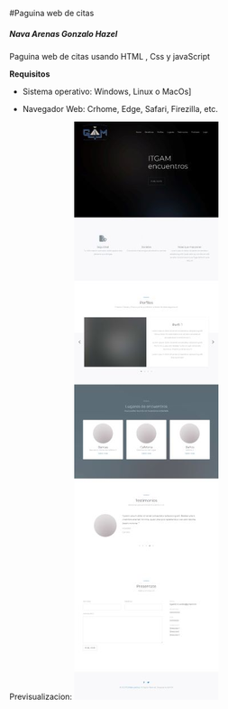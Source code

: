 #Paguina web de citas
##### Nava Arenas Gonzalo Hazel
Paguina web de citas usando HTML , Css y javaScript

**Requisitos**
- Sistema operativo: Windows, Linux o MacOs]

- Navegador Web: Crhome, Edge, Safari, Firezilla, etc.


Previsualizacion:
![Previsualizacion](https://github.com/GonzaloHazel/Pcitas/blob/main/assets/images/preview.jpg)
